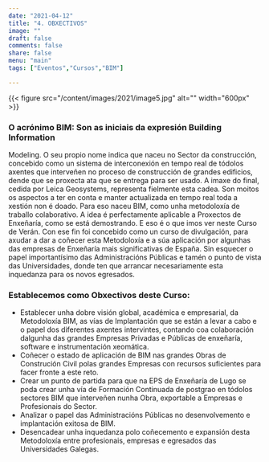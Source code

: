 ```yaml
---
date: "2021-04-12"
title: "4. OBXECTIVOS"
image: ""
draft: false
comments: false
share: false
menu: "main"
tags: ["Eventos","Cursos","BIM"]

---
```

{{< figure src="/content/images/2021/image5.jpg" alt="" width="600px" >}}

### O acrónimo BIM: Son as iniciais da expresión Building Information
Modeling.
O seu propio nome indica que naceu no Sector da construcción,
concebido como un sistema de interconexión en tempo real de
tódolos axentes que interveñen no proceso de construcción de
grandes edificios, dende que se proxecta ata que se entrega para ser
usado.
A imaxe do final, cedida por Leica Geosystems, representa fielmente
esta cadea.
Son moitos os aspectos a ter en conta e manter actualizada en tempo
real toda a xestión non é doado.
Para eso naceu BIM, como unha metodoloxía de traballo colaborativo.
A idea é perfectamente aplicable a Proxectos de Enxeñaría, como se
está demostrando.
E eso é o que imos ver neste Curso de Verán.
Con ese fin foi concebido como un curso de divulgación, para axudar a
dar a coñecer esta Metodoloxía e a súa aplicación por algunhas das
empresas de Enxeñaría mais significativas de España.
Sin esquecer o papel importantísimo das Administracións Públicas e
tamén o punto de vista das Universidades, donde ten que arrancar
necesariamente esta inquedanza para os novos egresados.

### Establecemos como Obxectivos deste Curso:

* Establecer unha dobre visión global, académica e empresarial, da
Metodoloxía BIM, as vías de Implantación que se están a levar a cabo
e o papel dos diferentes axentes intervintes, contando coa
colaboración dalgunha das grandes Empresas Privadas e Públicas de
enxeñaría, software e instrumentación xeomática.
* Coñecer o estado de aplicación de BIM nas grandes Obras de
Construción Civil polas grandes Empresas con recursos suficientes
para facer fronte a este reto.
* Crear un punto de partida para que na EPS de Enxeñaría de Lugo se
poda crear unha vía de Formación Continuada de postgrao en tódolos
sectores BIM que interveñen nunha Obra, exportable a Empresas e
Profesionais do Sector.
* Analizar o papel das Administracións Públicas no desenvolvemento e
implantación exitosa de BIM.
* Desencadear unha inquedanza polo coñecemento e expansión desta
Metodoloxía entre profesionais, empresas e egresados das
Universidades Galegas.
